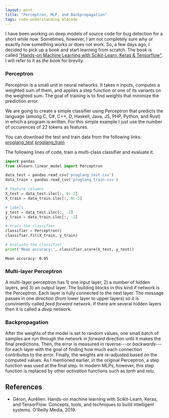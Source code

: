 ```yaml
---
layout: post
title: "Perceptron, MLP, and Backpropagation"
tags: code-understanding ml4code
---
```



I have been working on deep models of source code for bug detection for a short while now. Sometimes, however, I am not completely sure why or exactly how something works or does not work. So, a few days ago, I decided to pick up a book and start learning from scratch. The book is called ["Hands-on Machine Learning with Scikit-Learn, Keras & Tensorflow"](https://learning.oreilly.com/library/view/hands-on-machine-learning/9781492032632/). I will refer to it as *the book* for brevity.


### Perceptron
Perceptron is a small unit in neural networks. It takes _n_ inputs, computes a weighted sum of them, and applies a step function or one of its variants on the weighted sum. The goal of training is to find weights that minimize the prediction error.

We are going to create a simple classifier using Perceptron that predicts the language (among C, C#, C++, D, Haskell, Java, JS, PHP, Python, and Rust) in which a program is written. For this simple example I just use the number of occurences of 22 tokens as features.

You can download the test and train data from the following links: [proglang_test](https://github.com/pardisp/pardisp.github.io/blob/main/files/2021-10-10-Learn_ML4Code_Part1/proglang_test.csv) [proglang_train](https://github.com/pardisp/pardisp.github.io/blob/main/files/2021-10-10-Learn_ML4Code_Part1/proglang_train.csv)

The following lines of code, train a multi-class classifier and evaluate it.

```python
import pandas
from sklearn.linear_model import Perceptron

data_test = pandas.read_csv('proglang_test.csv')
data_train = pandas.read_csv('proglang_train.csv')

# feature columns
X_test = data_test.iloc[:, 0:-2]
X_train = data_train.iloc[:, 0:-2]

# labels
y_test = data_test.iloc[:, -2] 
y_train = data_train.iloc[:, -2]

# train the classifier
classifier = Perceptron()
classifier.fit(X_train, y_train)

# evaluate the classifier
print('Mean accuracy:', classifier.score(X_test, y_test))
```
```
Mean accuracy: 0.95
```


### Multi-layer Perceptron
A multi-layer perceptron has 1) one input layer, 2) a number of hidden layers, and 3) an output layer. The building blocks in this kind if network is the Perceptron. Each layer is fully connected to the next layer. The message passes in one direction (from lower layer to upper layers) so it is conviniently called _feed forward_ network. If there are several hidden layers then it is called a _deep_ network.

### Backpropagation
After the weights of the model is set to random values, one small batch of samples are run through the network in _forward_ direction until it makes the final predictions. Then, the error is measured in reverse---or _backwards_---for each layer with the goal of finding how much each connection contributes to the error. Finally, the weights are re-adjusted based on the computed values.
As I mentioned earlier, in the original Perceptron, a step function was used at the final step. In modern MLPs, however, this step function is replaced by other _activation_ functions such as _tanh_ and _relu_.

## References

- Géron, Aurélien. Hands-on machine learning with Scikit-Learn, Keras, and TensorFlow: Concepts, tools, and techniques to build intelligent systems. O'Reilly Media, 2019.